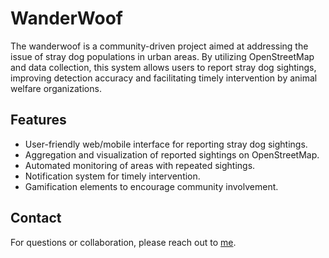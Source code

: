 # WanderWoof
The wanderwoof is a community-driven project aimed at addressing the issue of stray dog populations in urban areas. By utilizing OpenStreetMap and data collection, this system allows users to report stray dog sightings, improving detection accuracy and facilitating timely intervention by animal welfare organizations.

## Features
- User-friendly web/mobile interface for reporting stray dog sightings.
- Aggregation and visualization of reported sightings on OpenStreetMap.
- Automated monitoring of areas with repeated sightings.
- Notification system for timely intervention.
- Gamification elements to encourage community involvement.

## Contact
For questions or collaboration, please reach out to [me](thepywizard@gmail.com).
